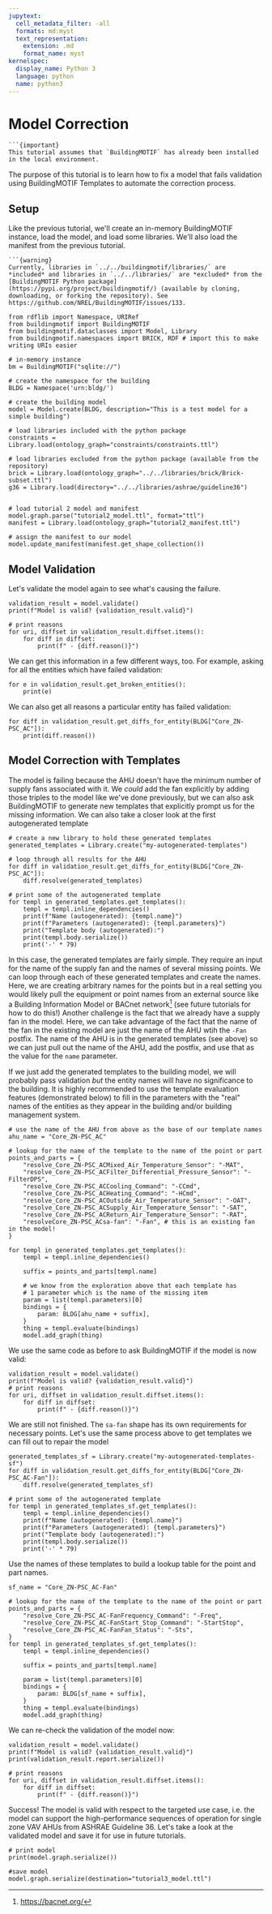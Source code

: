 ```yaml
---
jupytext:
  cell_metadata_filter: -all
  formats: md:myst
  text_representation:
    extension: .md
    format_name: myst
kernelspec:
  display_name: Python 3
  language: python
  name: python3
---
```


# Model Correction

```{margin}
```{important}
This tutorial assumes that `BuildingMOTIF` has already been installed in the local environment.
```

The purpose of this tutorial is to learn how to fix a model that fails validation using BuildingMOTIF Templates to automate the correction process.

## Setup

Like the previous tutorial, we'll create an in-memory BuildingMOTIF instance, load the model, and load some libraries. We'll also load the manifest from the previous tutorial.

```{margin}
```{warning}
Currently, libraries in `../../buildingmotif/libraries/` are *included* and libraries in `../../libraries/` are *excluded* from the [BuildingMOTIF Python package](https://pypi.org/project/buildingmotif/) (available by cloning, downloading, or forking the repository). See https://github.com/NREL/BuildingMOTIF/issues/133.
```

```{code-cell}
from rdflib import Namespace, URIRef
from buildingmotif import BuildingMOTIF
from buildingmotif.dataclasses import Model, Library
from buildingmotif.namespaces import BRICK, RDF # import this to make writing URIs easier

# in-memory instance
bm = BuildingMOTIF("sqlite://")

# create the namespace for the building
BLDG = Namespace('urn:bldg/')

# create the building model
model = Model.create(BLDG, description="This is a test model for a simple building")

# load libraries included with the python package
constraints = Library.load(ontology_graph="constraints/constraints.ttl")

# load libraries excluded from the python package (available from the repository)
brick = Library.load(ontology_graph="../../libraries/brick/Brick-subset.ttl")
g36 = Library.load(directory="../../libraries/ashrae/guideline36")


# load tutorial 2 model and manifest
model.graph.parse("tutorial2_model.ttl", format="ttl")
manifest = Library.load(ontology_graph="tutorial2_manifest.ttl")

# assign the manifest to our model
model.update_manifest(manifest.get_shape_collection())
```

## Model Validation

Let's validate the model again to see what's causing the failure.

```{code-cell}
validation_result = model.validate()
print(f"Model is valid? {validation_result.valid}")

# print reasons
for uri, diffset in validation_result.diffset.items():
    for diff in diffset:
        print(f" - {diff.reason()}")
```

We can get this information in a few different ways, too.
For example, asking for all the entities which have failed validation:

```{code-cell}
for e in validation_result.get_broken_entities():
    print(e)
```

We can also get all reasons a particular entity has failed validation:

```{code-cell}
for diff in validation_result.get_diffs_for_entity(BLDG["Core_ZN-PSC_AC"]):
    print(diff.reason())
```

## Model Correction with Templates

The model is failing because the AHU doesn't have the minimum number of supply fans associated with it. We *could* add the fan explicitly by adding those triples to the model like we've done previously, but we can also ask BuildingMOTIF to generate new templates that explicitly prompt us for the missing information. We can also take a closer look at the first autogenerated template

```{code-cell}
# create a new library to hold these generated templates
generated_templates = Library.create("my-autogenerated-templates")

# loop through all results for the AHU
for diff in validation_result.get_diffs_for_entity(BLDG["Core_ZN-PSC_AC"]):
    diff.resolve(generated_templates)

# print some of the autogenerated template
for templ in generated_templates.get_templates():
    templ = templ.inline_dependencies()
    print(f"Name (autogenerated): {templ.name}")
    print(f"Parameters (autogenerated): {templ.parameters}")
    print("Template body (autogenerated):")
    print(templ.body.serialize())
    print('-' * 79)
```

In this case, the generated templates are fairly simple. They require an input for the name of the supply fan and the names of several missing points. We can loop through each of these generated templates and create the names. Here, we are creating arbitrary names for the points but in a real setting you would likely pull the equipment or point names from an external source like a Building Information Model or BACnet network[^1] (see future tutorials for how to do this!) Another challenge is the fact that we already have a supply fan in the model. Here, we can take advantage of the fact that the name of the fan in the existing model are just the name of the AHU wtih the `-Fan` postfix. The name of the AHU is in the generated templates (see above) so we can just pull out the name of the AHU, add the postfix, and use that as the value for the `name` parameter.

If we just add the generated templates to the building model, we will probably pass validation *but* the entity names will have no significance to the building. It is highly recommended to use the template evaluation features (demonstrated below) to fill in the parameters with the "real" names of the entities as they appear in the building and/or building management system.

[^1]: https://bacnet.org/

```{code-cell}
# use the name of the AHU from above as the base of our template names
ahu_name = "Core_ZN-PSC_AC"

# lookup for the name of the template to the name of the point or part
points_and_parts = {
    "resolve_Core_ZN-PSC_ACMixed_Air_Temperature_Sensor": "-MAT",
    "resolve_Core_ZN-PSC_ACFilter_Differential_Pressure_Sensor": "-FilterDPS",
    "resolve_Core_ZN-PSC_ACCooling_Command": "-CCmd",
    "resolve_Core_ZN-PSC_ACHeating_Command": "-HCmd",
    "resolve_Core_ZN-PSC_ACOutside_Air_Temperature_Sensor": "-OAT",
    "resolve_Core_ZN-PSC_ACSupply_Air_Temperature_Sensor": "-SAT",
    "resolve_Core_ZN-PSC_ACReturn_Air_Temperature_Sensor": "-RAT",
    "resolveCore_ZN-PSC_ACsa-fan": "-Fan", # this is an existing fan in the model!
}

for templ in generated_templates.get_templates():
    templ = templ.inline_dependencies()

    suffix = points_and_parts[templ.name]

    # we know from the exploration above that each template has
    # 1 parameter which is the name of the missing item
    param = list(templ.parameters)[0]
    bindings = {
        param: BLDG[ahu_name + suffix],
    }
    thing = templ.evaluate(bindings)
    model.add_graph(thing)
```

We use the same code as before to ask BuildingMOTIF if the model is now valid:

```{code-cell}
validation_result = model.validate()
print(f"Model is valid? {validation_result.valid}")
# print reasons
for uri, diffset in validation_result.diffset.items():
    for diff in diffset:
        print(f" - {diff.reason()}")
```

We are still not finished. The `sa-fan` shape has its own requirements for necessary points.
Let's use the same process above to get templates we can fill out to repair the model

```{code-cell}
generated_templates_sf = Library.create("my-autogenerated-templates-sf")
for diff in validation_result.get_diffs_for_entity(BLDG["Core_ZN-PSC_AC-Fan"]):
    diff.resolve(generated_templates_sf)

# print some of the autogenerated template
for templ in generated_templates_sf.get_templates():
    templ = templ.inline_dependencies()
    print(f"Name (autogenerated): {templ.name}")
    print(f"Parameters (autogenerated): {templ.parameters}")
    print("Template body (autogenerated):")
    print(templ.body.serialize())
    print('-' * 79)
```

Use the names of these templates to build a lookup table for the point and part names.

```{code-cell}
sf_name = "Core_ZN-PSC_AC-Fan"

# lookup for the name of the template to the name of the point or part
points_and_parts = {
    "resolve_Core_ZN-PSC_AC-FanFrequency_Command": "-Freq",
    "resolve_Core_ZN-PSC_AC-FanStart_Stop_Command": "-StartStop",
    "resolve_Core_ZN-PSC_AC-FanFan_Status": "-Sts",
}
for templ in generated_templates_sf.get_templates():
    templ = templ.inline_dependencies()

    suffix = points_and_parts[templ.name]

    param = list(templ.parameters)[0]
    bindings = {
        param: BLDG[sf_name + suffix],
    }
    thing = templ.evaluate(bindings)
    model.add_graph(thing)
```

We can re-check the validation of the model now:

```{code-cell}
validation_result = model.validate()
print(f"Model is valid? {validation_result.valid}")
print(validation_result.report.serialize())

# print reasons
for uri, diffset in validation_result.diffset.items():
    for diff in diffset:
        print(f" - {diff.reason()}")
```

Success! The model is valid with respect to the targeted use case, i.e. the model can support the high-performance sequences of operation for single zone VAV AHUs from ASHRAE Guideline 36. Let's take a look at the validated model and save it for use in future tutorials.

```{code-cell}
# print model
print(model.graph.serialize())

#save model
model.graph.serialize(destination="tutorial3_model.ttl")
```
